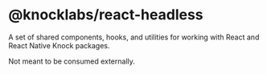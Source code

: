 # @knocklabs/react-headless

A set of shared components, hooks, and utilities for working with React and React Native Knock packages.

Not meant to be consumed externally.
